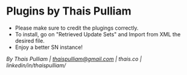 # Plugins by Thais Pulliam
* Please make sure to credit the plugings correctly. 
* To install, go on "Retrieved Update Sets" and Import from XML the desired file. 
* Enjoy a better SN instance!

*By Thais Pulliam | thaispulliam@gmail.com | thais.co | linkedin/in/thaispulliam/*